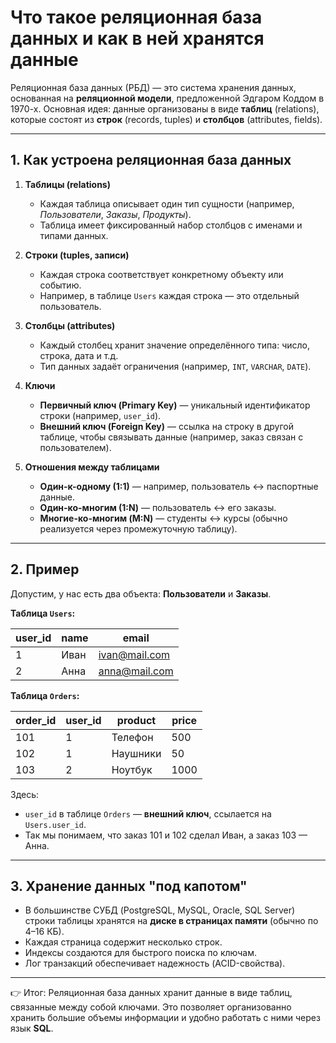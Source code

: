 # Что такое реляционная база данных и как в ней хранятся данные

Реляционная база данных (РБД) — это система хранения данных, основанная на **реляционной модели**, предложенной Эдгаром Коддом в 1970-х.
Основная идея: данные организованы в виде **таблиц** (relations), которые состоят из **строк** (records, tuples) и **столбцов** (attributes, fields).

---

## 1. Как устроена реляционная база данных

1. **Таблицы (relations)**

    * Каждая таблица описывает один тип сущности (например, *Пользователи*, *Заказы*, *Продукты*).
    * Таблица имеет фиксированный набор столбцов с именами и типами данных.

2. **Строки (tuples, записи)**

    * Каждая строка соответствует конкретному объекту или событию.
    * Например, в таблице `Users` каждая строка — это отдельный пользователь.

3. **Столбцы (attributes)**

    * Каждый столбец хранит значение определённого типа: число, строка, дата и т.д.
    * Тип данных задаёт ограничения (например, `INT`, `VARCHAR`, `DATE`).

4. **Ключи**

    * **Первичный ключ (Primary Key)** — уникальный идентификатор строки (например, `user_id`).
    * **Внешний ключ (Foreign Key)** — ссылка на строку в другой таблице, чтобы связывать данные (например, заказ связан с пользователем).

5. **Отношения между таблицами**

    * **Один-к-одному (1:1)** — например, пользователь ↔ паспортные данные.
    * **Один-ко-многим (1\:N)** — пользователь ↔ его заказы.
    * **Многие-ко-многим (M\:N)** — студенты ↔ курсы (обычно реализуется через промежуточную таблицу).

---

## 2. Пример

Допустим, у нас есть два объекта: **Пользователи** и **Заказы**.

**Таблица `Users`:**

| user\_id | name | email                                 |
| -------- | ---- | ------------------------------------- |
| 1        | Иван | [ivan@mail.com](mailto:ivan@mail.com) |
| 2        | Анна | [anna@mail.com](mailto:anna@mail.com) |

**Таблица `Orders`:**

| order\_id | user\_id | product  | price |
| --------- | -------- | -------- | ----- |
| 101       | 1        | Телефон  | 500   |
| 102       | 1        | Наушники | 50    |
| 103       | 2        | Ноутбук  | 1000  |

Здесь:

* `user_id` в таблице `Orders` — **внешний ключ**, ссылается на `Users.user_id`.
* Так мы понимаем, что заказ 101 и 102 сделал Иван, а заказ 103 — Анна.

---

## 3. Хранение данных "под капотом"

* В большинстве СУБД (PostgreSQL, MySQL, Oracle, SQL Server) строки таблицы хранятся на **диске в страницах памяти** (обычно по 4–16 КБ).
* Каждая страница содержит несколько строк.
* Индексы создаются для быстрого поиска по ключам.
* Лог транзакций обеспечивает надежность (ACID-свойства).

---

👉 Итог: Реляционная база данных хранит данные в виде таблиц, связанные между собой ключами. Это позволяет организованно хранить большие объемы информации и удобно работать с ними через язык **SQL**.
